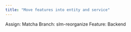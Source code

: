 ```yaml
---
title: "Move features into entity and service"
---
```

Assign: Matcha
Branch: slm-reorganize
Feature: Backend
